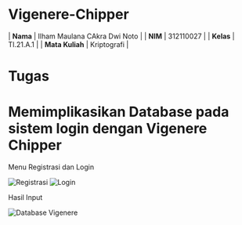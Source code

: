 # Vigenere-Chipper

| **Nama**        | Ilham Maulana CAkra Dwi Noto |
| **NIM**         | 312110027                    |
| **Kelas**       | TI.21.A.1                    |
| **Mata Kuliah** | Kriptografi                  |


# Tugas

<h1>Memimplikasikan Database pada sistem login dengan Vigenere Chipper</h1>

Menu Registrasi dan Login

![Registrasi](https://github.com/IlhamMaulanaCakra/Vigenere-Chipper/assets/92771347/84e8dec0-41e5-43f3-970c-3e892953f4df)
![Login](https://github.com/IlhamMaulanaCakra/Vigenere-Chipper/assets/92771347/0c262aff-0b03-42aa-ae29-26259bca0960)

Hasil Input 

![Database Vigenere](https://github.com/IlhamMaulanaCakra/Vigenere-Chipper/assets/92771347/f1c1afeb-85bf-4238-8ba2-c456da21111b)

